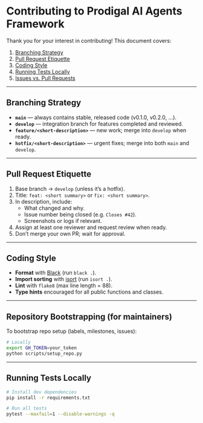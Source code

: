<!-- CONTRIBUTING.md -->
# Contributing to Prodigal AI Agents Framework

Thank you for your interest in contributing! This document covers:

1. [Branching Strategy](#branching-strategy)  
2. [Pull Request Etiquette](#pull-request-etiquette)  
3. [Coding Style](#coding-style)  
4. [Running Tests Locally](#running-tests-locally)  
5. [Issues vs. Pull Requests](#issues-vs-pull-requests)

---

## Branching Strategy

- **`main`** — always contains stable, released code (v0.1.0, v0.2.0, …).  
- **`develop`** — integration branch for features completed and reviewed.  
- **`feature/<short-description>`** — new work; merge into `develop` when ready.  
- **`hotfix/<short-description>`** — urgent fixes; merge into both `main` and `develop`.

---

## Pull Request Etiquette

1. Base branch → `develop` (unless it’s a hotfix).  
2. Title: `feat: <short summary>` or `fix: <short summary>`.  
3. In description, include:  
   - What changed and why.  
   - Issue number being closed (e.g. `Closes #42`).  
   - Screenshots or logs if relevant.  
4. Assign at least one reviewer and request review when ready.  
5. Don’t merge your own PR; wait for approval.

---

## Coding Style

- **Format** with [Black](https://black.readthedocs.io/) (run `black .`).  
- **Import sorting** with [isort](https://pycqa.github.io/isort/) (run `isort .`).  
- **Lint** with `flake8` (max line length = 88).  
- **Type hints** encouraged for all public functions and classes.

---

## Repository Bootstrapping (for maintainers)

To bootstrap repo setup (labels, milestones, issues):

```bash
# Locally
export GH_TOKEN=your_token
python scripts/setup_repo.py
```

-----

## Running Tests Locally

```bash
# Install dev dependencies
pip install -r requirements.txt

# Run all tests
pytest --maxfail=1 --disable-warnings -q

